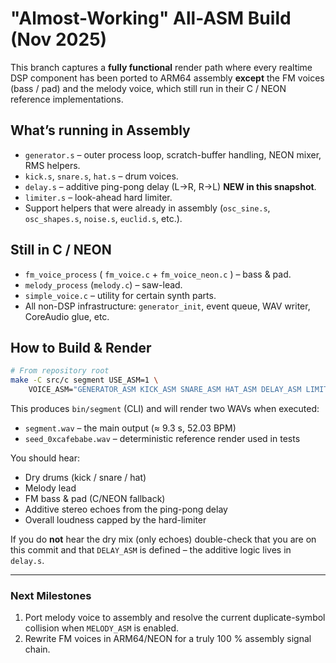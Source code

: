 # "Almost-Working" All-ASM Build (Nov 2025)

This branch captures a **fully functional** render path where every realtime DSP component has been ported to ARM64 assembly **except** the FM voices (bass / pad) and the melody voice, which still run in their C / NEON reference implementations.

## What’s running in Assembly

* `generator.s` – outer process loop, scratch-buffer handling, NEON mixer, RMS helpers.
* `kick.s`, `snare.s`, `hat.s` – drum voices.
* `delay.s` – additive ping-pong delay (L→R, R→L) **NEW in this snapshot**.
* `limiter.s` – look-ahead hard limiter.
* Support helpers that were already in assembly (`osc_sine.s`, `osc_shapes.s`, `noise.s`, `euclid.s`, etc.).

## Still in C / NEON

* `fm_voice_process` ( `fm_voice.c` + `fm_voice_neon.c` ) – bass & pad.
* `melody_process` (`melody.c`) – saw-lead.
* `simple_voice.c` – utility for certain synth parts.
* All non-DSP infrastructure: `generator_init`, event queue, WAV writer, CoreAudio glue, etc.

## How to Build & Render

```bash
# From repository root
make -C src/c segment USE_ASM=1 \
    VOICE_ASM="GENERATOR_ASM KICK_ASM SNARE_ASM HAT_ASM DELAY_ASM LIMITER_ASM"
```

This produces `bin/segment` (CLI) and will render two WAVs when executed:

* `segment.wav` – the main output (≈ 9.3 s, 52.03 BPM)
* `seed_0xcafebabe.wav` – deterministic reference render used in tests

You should hear:

* Dry drums (kick / snare / hat)
* Melody lead
* FM bass & pad (C/NEON fallback)
* Additive stereo echoes from the ping-pong delay
* Overall loudness capped by the hard-limiter

If you do **not** hear the dry mix (only echoes) double-check that you are on this commit and that `DELAY_ASM` is defined – the additive logic lives in `delay.s`.

---

### Next Milestones

1. Port melody voice to assembly and resolve the current duplicate-symbol collision when `MELODY_ASM` is enabled.
2. Rewrite FM voices in ARM64/NEON for a truly 100 % assembly signal chain. 